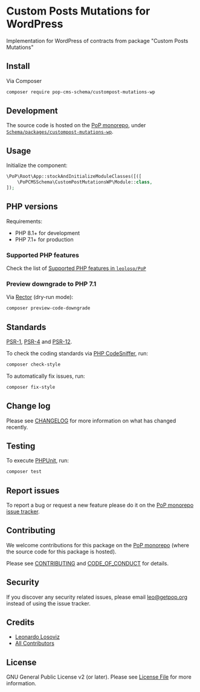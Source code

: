 # Custom Posts Mutations for WordPress

<!--
[![Build Status][ico-travis]][link-travis]
[![Quality Score][ico-code-quality]][link-code-quality]
[![Software License][ico-license]](LICENSE.md)
[![Latest Version on Packagist][ico-version]][link-packagist]
[![Coverage Status][ico-scrutinizer]][link-scrutinizer]
[![Total Downloads][ico-downloads]][link-downloads]
-->

Implementation for WordPress of contracts from package "Custom Posts Mutations"

## Install

Via Composer

``` bash
composer require pop-cms-schema/custompost-mutations-wp
```

## Development

The source code is hosted on the [PoP monorepo](https://github.com/leoloso/PoP), under [`Schema/packages/custompost-mutations-wp`](https://github.com/leoloso/PoP/tree/master/layers/Schema/packages/custompost-mutations-wp).

## Usage

Initialize the component:

``` php
\PoP\Root\App::stockAndInitializeModuleClasses([([
    \PoPCMSSchema\CustomPostMutationsWP\Module::class,
]);
```

## PHP versions

Requirements:

- PHP 8.1+ for development
- PHP 7.1+ for production

### Supported PHP features

Check the list of [Supported PHP features in `leoloso/PoP`](https://github.com/leoloso/PoP/blob/master/docs/supported-php-features.md)

### Preview downgrade to PHP 7.1

Via [Rector](https://github.com/rectorphp/rector) (dry-run mode):

```bash
composer preview-code-downgrade
```

## Standards

[PSR-1](https://www.php-fig.org/psr/psr-1), [PSR-4](https://www.php-fig.org/psr/psr-4) and [PSR-12](https://www.php-fig.org/psr/psr-12).

To check the coding standards via [PHP CodeSniffer](https://github.com/squizlabs/PHP_CodeSniffer), run:

``` bash
composer check-style
```

To automatically fix issues, run:

``` bash
composer fix-style
```

## Change log

Please see [CHANGELOG](CHANGELOG.md) for more information on what has changed recently.

## Testing

To execute [PHPUnit](https://phpunit.de/), run:

``` bash
composer test
```

## Report issues

To report a bug or request a new feature please do it on the [PoP monorepo issue tracker](https://github.com/leoloso/PoP/issues).

## Contributing

We welcome contributions for this package on the [PoP monorepo](https://github.com/leoloso/PoP) (where the source code for this package is hosted).

Please see [CONTRIBUTING](CONTRIBUTING.md) and [CODE_OF_CONDUCT](CODE_OF_CONDUCT.md) for details.

## Security

If you discover any security related issues, please email leo@getpop.org instead of using the issue tracker.

## Credits

- [Leonardo Losoviz][link-author]
- [All Contributors][link-contributors]

## License

GNU General Public License v2 (or later). Please see [License File](LICENSE.md) for more information.

[ico-version]: https://img.shields.io/packagist/v/pop-cms-schema/custompost-mutations-wp.svg?style=flat-square
[ico-license]: https://img.shields.io/badge/license-GPLv2-brightgreen.svg?style=flat-square
[ico-travis]: https://img.shields.io/travis/pop-cms-schema/custompost-mutations-wp/master.svg?style=flat-square
[ico-scrutinizer]: https://img.shields.io/scrutinizer/coverage/g/pop-cms-schema/custompost-mutations-wp.svg?style=flat-square
[ico-code-quality]: https://img.shields.io/scrutinizer/g/pop-cms-schema/custompost-mutations-wp.svg?style=flat-square
[ico-downloads]: https://img.shields.io/packagist/dt/pop-cms-schema/custompost-mutations-wp.svg?style=flat-square

[link-packagist]: https://packagist.org/packages/pop-cms-schema/custompost-mutations-wp
[link-travis]: https://travis-ci.org/pop-cms-schema/custompost-mutations-wp
[link-scrutinizer]: https://scrutinizer-ci.com/g/pop-cms-schema/custompost-mutations-wp/code-structure
[link-code-quality]: https://scrutinizer-ci.com/g/pop-cms-schema/custompost-mutations-wp
[link-downloads]: https://packagist.org/packages/pop-cms-schema/custompost-mutations-wp
[link-author]: https://github.com/leoloso
[link-contributors]: ../../../../../../contributors
